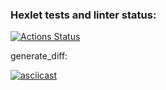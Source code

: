 ### Hexlet tests and linter status:
[![Actions Status](https://github.com/VrnkProg1/python-project-50/workflows/hexlet-check/badge.svg)](https://github.com/VrnkProg1/python-project-50/actions)

generate_diff:

[![asciicast](https://asciinema.org/a/OWkvGxB59z04R3GfGLlqUSMAG.png)](https://asciinema.org/a/OWkvGxB59z04R3GfGLlqUSMAG)